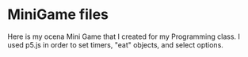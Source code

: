# MiniGame files
Here is my ocena Mini Game that I created for my Programming class. I used p5.js in order to set timers, "eat" objects, and select options.
